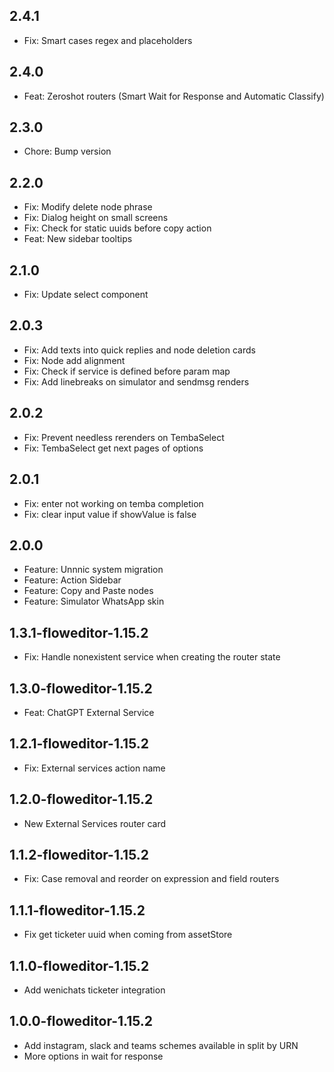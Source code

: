 2.4.1
----------
- Fix: Smart cases regex and placeholders

2.4.0
----------
- Feat: Zeroshot routers (Smart Wait for Response and Automatic Classify)

2.3.0
----------
- Chore: Bump version

2.2.0
----------
- Fix: Modify delete node phrase
- Fix: Dialog height on small screens
- Fix: Check for static uuids before copy action
- Feat: New sidebar tooltips

2.1.0
----------
- Fix: Update select component

2.0.3
----------
- Fix: Add texts into quick replies and node deletion cards
- Fix: Node add alignment
- Fix: Check if service is defined before param map
- Fix: Add linebreaks on simulator and sendmsg renders

2.0.2
----------
- Fix: Prevent needless rerenders on TembaSelect
- Fix: TembaSelect get next pages of options

2.0.1
----------
* Fix: enter not working on temba completion
* Fix: clear input value if showValue is false

2.0.0
----------
* Feature: Unnnic system migration
* Feature: Action Sidebar
* Feature: Copy and Paste nodes
* Feature: Simulator WhatsApp skin

1.3.1-floweditor-1.15.2
----------
* Fix: Handle nonexistent service when creating the router state

1.3.0-floweditor-1.15.2
----------
* Feat: ChatGPT External Service

1.2.1-floweditor-1.15.2
----------
* Fix: External services action name

1.2.0-floweditor-1.15.2
----------
* New External Services router card

1.1.2-floweditor-1.15.2
----------
* Fix: Case removal and reorder on expression and field routers

1.1.1-floweditor-1.15.2
----------
* Fix get ticketer uuid when coming from assetStore

1.1.0-floweditor-1.15.2
----------
* Add wenichats ticketer integration

1.0.0-floweditor-1.15.2
----------
* Add instagram, slack and teams schemes available in split by URN
* More options in wait for response